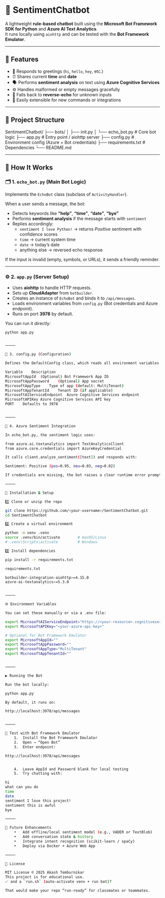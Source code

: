 # 🧠 SentimentChatbot

A lightweight **rule-based chatbot** built using the **Microsoft Bot Framework SDK for Python** and **Azure AI Text Analytics**.  
It runs locally using `aiohttp` and can be tested with the **Bot Framework Emulator**.

---

## 🚀 Features

- 🤖 Responds to greetings (`hi`, `hello`, `hey`, etc.)
- ⏰ Shares current **time** and **date**
- 🗣️ Performs **sentiment analysis** on text using **Azure Cognitive Services**
- ⚙️ Handles malformed or empty messages gracefully
- 🔁 Falls back to **reverse-echo** for unknown inputs
- 🧩 Easily extensible for new commands or integrations

---

## 📂 Project Structure

SentimentChatbot/
├── bots/
│   ├── init.py
│   └── echo_bot.py         # Core bot logic
├── app.py                  # Entry point / aiohttp server
├── config.py               # Environment config (Azure + Bot credentials)
├── requirements.txt        # Dependencies
└── README.md

---

## 🧠 How It Works

### 🗂️ 1. `echo_bot.py` (Main Bot Logic)
Implements the `EchoBot` class (subclass of `ActivityHandler`).

When a user sends a message, the bot:
- Detects keywords like **“help”**, **“time”**, **“date”**, **“bye”**
- Performs **sentiment analysis** if the message starts with `sentiment`
- Replies accordingly:
  - `sentiment I love Python!` → returns *Positive* sentiment with confidence scores  
  - `time` → current system time  
  - `date` → today’s date  
  - anything else → reversed echo response

If the input is invalid (empty, symbols, or URLs), it sends a friendly reminder.

---

### ⚙️ 2. `app.py` (Server Setup)
- Uses **aiohttp** to handle HTTP requests.
- Sets up **CloudAdapter** from `botbuilder`.
- Creates an instance of `EchoBot` and binds it to `/api/messages`.
- Loads environment variables from `config.py` (Bot credentials and Azure endpoint).
- Runs on port **3978** by default.

You can run it directly:
```bash
python app.py


⸻

🧾 3. config.py (Configuration)

Defines the DefaultConfig class, which reads all environment variables:

Variable	Description
MicrosoftAppId	(Optional) Bot Framework App ID
MicrosoftAppPassword	(Optional) App secret
MicrosoftAppType	Type of app (default: MultiTenant)
MicrosoftAppTenantId	Tenant ID (if applicable)
MicrosoftAIServiceEndpoint	Azure Cognitive Services endpoint
MicrosoftAPIKey	Azure Cognitive Services API key
PORT	Defaults to 3978


⸻

🧰 4. Azure Sentiment Integration

In echo_bot.py, the sentiment logic uses:

from azure.ai.textanalytics import TextAnalyticsClient
from azure.core.credentials import AzureKeyCredential

It calls client.analyze_sentiment([text]) and responds with:

Sentiment: Positive (pos=0.95, neu=0.03, neg=0.02)

If credentials are missing, the bot raises a clear runtime error prompting setup.

⸻

🧩 Installation & Setup

1️⃣ Clone or unzip the repo

git clone https://github.com/<your-username>/SentimentChatbot.git
cd SentimentChatbot

2️⃣ Create a virtual environment

python -m venv .venv
source .venv/bin/activate        # macOS/Linux
# .venv\Scripts\activate         # Windows

3️⃣ Install dependencies

pip install -r requirements.txt

requirements.txt

botbuilder-integration-aiohttp>=4.15.0
azure-ai-textanalytics>=5.3.0


⸻

🌐 Environment Variables

You can set these manually or via a .env file:

export MicrosoftAIServiceEndpoint="https://<your-resource>.cognitiveservices.azure.com/"
export MicrosoftAPIKey="<your-azure-api-key>"

# Optional for Bot Framework Emulator
export MicrosoftAppId=""
export MicrosoftAppPassword=""
export MicrosoftAppType="MultiTenant"
export MicrosoftAppTenantId=""


⸻

▶️ Running the Bot

Run the bot locally:

python app.py

By default, it runs on:

http://localhost:3978/api/messages


⸻

💬 Test with Bot Framework Emulator
	1.	Install the Bot Framework Emulator
	2.	Open → “Open Bot”
	3.	Enter endpoint:

http://localhost:3978/api/messages


	4.	Leave AppId and Password blank for local testing
	5.	Try chatting with:

hi
what can you do
time
date
sentiment I love this project!
sentiment this is awful
bye

⸻

🧭 Future Enhancements
	•	Add offline/local sentiment model (e.g., VADER or TextBlob)
	•	Add conversation state & history
	•	Integrate intent recognition (scikit-learn / spaCy)
	•	Deploy via Docker + Azure Web App

⸻

🧾 License

MIT License © 2025 Akash Temburnikar
This project is for educational use.
✅ and a `run.sh` (auto-activate venv + run bot)?  

That would make your repo “run-ready” for classmates or teammates.

